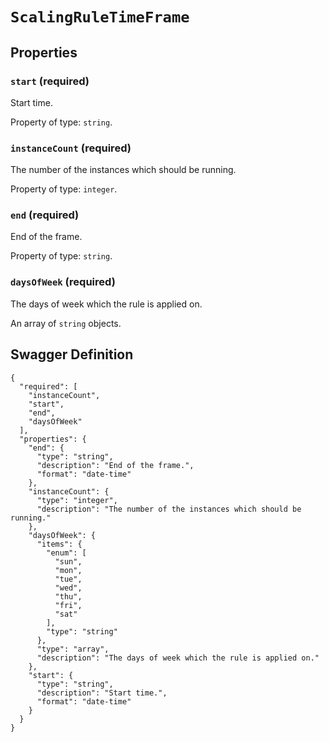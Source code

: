 # `ScalingRuleTimeFrame` #







## Properties ##

### `start` (required) ###

Start time.


Property of type: `string`.




### `instanceCount` (required) ###

The number of the instances which should be running.


Property of type: `integer`.




### `end` (required) ###

End of the frame.


Property of type: `string`.




### `daysOfWeek` (required) ###

The days of week which the rule is applied on.


An array of 
`string` objects.





## Swagger Definition ##

    {
      "required": [
        "instanceCount", 
        "start", 
        "end", 
        "daysOfWeek"
      ], 
      "properties": {
        "end": {
          "type": "string", 
          "description": "End of the frame.", 
          "format": "date-time"
        }, 
        "instanceCount": {
          "type": "integer", 
          "description": "The number of the instances which should be running."
        }, 
        "daysOfWeek": {
          "items": {
            "enum": [
              "sun", 
              "mon", 
              "tue", 
              "wed", 
              "thu", 
              "fri", 
              "sat"
            ], 
            "type": "string"
          }, 
          "type": "array", 
          "description": "The days of week which the rule is applied on."
        }, 
        "start": {
          "type": "string", 
          "description": "Start time.", 
          "format": "date-time"
        }
      }
    }
